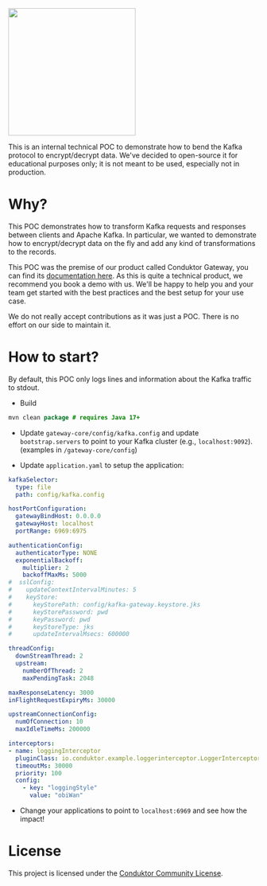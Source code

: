 <img src="https://www.conduktor.io/svgs/logo/black.svg" width="256">

This is an internal technical POC to demonstrate how to bend the Kafka protocol to encrypt/decrypt data.
We've decided to open-source it for educational purposes only; it is not meant to be used, especially not in production.

# Why?

This POC demonstrates how to transform Kafka requests and responses between clients and Apache Kafka.
In particular, we wanted to demonstrate how to encrypt/decrypt data on the fly and add any kind of transformations to the records.

This POC was the premise of our product called Conduktor Gateway, you can find its [documentation here](https://docs.conduktor.io/gateway/). As this is quite a technical product, we recommend you book a demo with us. We'll be happy to help you and your team get started with the best practices and the best setup for your use case.

We do not really accept contributions as it was just a POC. There is no effort on our side to maintain it.

# How to start?

By default, this POC only logs lines and information about the Kafka traffic to stdout.

- Build
```java
mvn clean package # requires Java 17+
```

- Update `gateway-core/config/kafka.config` and update `bootstrap.servers` to point to your Kafka cluster (e.g., `localhost:9092`). (examples in `/gateway-core/config`)

- Update `application.yaml` to setup the application:

```yaml
kafkaSelector:
  type: file
  path: config/kafka.config 

hostPortConfiguration:
  gatewayBindHost: 0.0.0.0
  gatewayHost: localhost
  portRange: 6969:6975

authenticationConfig:
  authenticatorType: NONE
  exponentialBackoff:
    multiplier: 2
    backoffMaxMs: 5000
#  sslConfig:
#    updateContextIntervalMinutes: 5
#    keyStore:
#      keyStorePath: config/kafka-gateway.keystore.jks
#      keyStorePassword: pwd
#      keyPassword: pwd
#      keyStoreType: jks
#      updateIntervalMsecs: 600000

threadConfig:
  downStreamThread: 2
  upstream:
    numberOfThread: 2
    maxPendingTask: 2048

maxResponseLatency: 3000
inFlightRequestExpiryMs: 30000

upstreamConnectionConfig:
  numOfConnection: 10
  maxIdleTimeMs: 200000

interceptors:
- name: loggingInterceptor
  pluginClass: io.conduktor.example.loggerinterceptor.LoggerInterceptorPlugin
  timeoutMs: 30000
  priority: 100
  config:
    - key: "loggingStyle"
      value: "obiWan"
```

- Change your applications to point to `localhost:6969` and see how the impact!

# License

This project is licensed under the [Conduktor Community License](https://www.conduktor.io/conduktor-community-license-agreement-v1.0).


